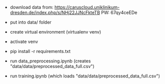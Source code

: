 - download data from: https://caruscloud.uniklinikum-dresden.de/index.php/s/NHj22JJNcFkteTB  PW: 67qy4ceEDe
- put into data/ folder
- create virtual environment (virtualenv venv)
- activate venv
- pip install -r requirements.txt

- run data_preprocessing.ipynb (creates "data/data/preprocessed_data_full.csv")
- run training.ipynb (which loads "data/data/preprocessed_data_full.csv")